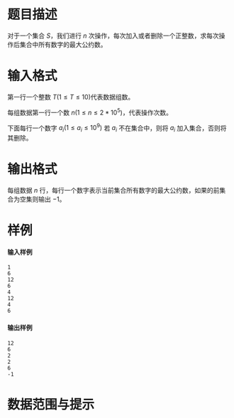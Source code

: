 
# 题目描述

对于一个集合 $S$，我们进行 $n$ 次操作，每次加入或者删除一个正整数，求每次操作后集合中所有数字的最大公约数。

# 输入格式

第一行一个整数 $T(1\leq T \leq 10)$代表数据组数。

每组数据第一行一个数 $n(1\leq n \leq 2*10^5)$，代表操作次数。

下面每行一个数字 $a_i(1\leq a_i \leq 10^9)$ 若 $a_i$ 不在集合中，则将 $a_i$ 加入集合，否则将其删除。


# 输出格式

每组数据 $n$ 行，每行一个数字表示当前集合所有数字的最大公约数，如果的前集合为空集则输出 $-1$。

# 样例

#### 输入样例

```plain
1
6
12
6
4
12
4
6
```

#### 输出样例

```plain
12
6
2
2
6
-1
```


# 数据范围与提示



